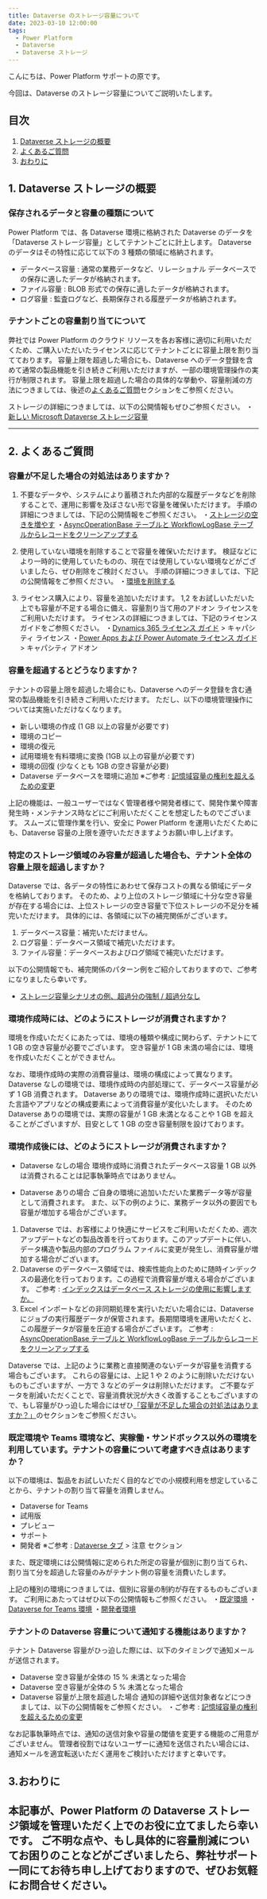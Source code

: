```yaml
---
title: Dataverse のストレージ容量について
date: 2023-03-10 12:00:00
tags:
  - Power Platform
  - Dataverse
  - Dataverse ストレージ
---
```


こんにちは、Power Platform サポートの原です。

今回は、Dataverse のストレージ容量についてご説明いたします。

<!-- more -->
## 目次

1. [Dataverse ストレージの概要](#anchor-about-strage)
2. [よくあるご質問](#anchor-QA)
3. [おわりに](#anchor-finish)

<a id='anchor-about-strage'></a>
## 1. Dataverse ストレージの概要

### 保存されるデータと容量の種類について
Power Platform では、各 Dataverse 環境に格納された Dataverse のデータを「Dataverse ストレージ容量」としてテナントごとに計上します。
Dataverse のデータはその特性に応じて以下の 3 種類の領域に格納されます。

* データベース容量 : 通常の業務データなど、リレーショナル データベースでの保存に適したデータが格納されます。
* ファイル容量 : BLOB 形式での保存に適したデータが格納されます。
* ログ容量 : 監査ログなど、長期保存される履歴データが格納されます。

### テナントごとの容量割り当てについて
弊社では Power Platform のクラウド リソースを各お客様に適切に利用いただくため、ご購入いただいたライセンスに応じてテナントごとに容量上限を割り当てております。
容量上限を超過した場合にも、Dataverse へのデータ登録を含めて通常の製品機能を引き続きご利用いただけますが、一部の環境管理操作の実行が制限されます。
容量上限を超過した場合の具体的な挙動や、容量削減の方法につきましては、後述の[よくあるご質問](#anchor-QA)セクションをご参照ください。

ストレージの詳細につきましては、以下の公開情報もぜひご参照ください。
・[新しい Microsoft Dataverse ストレージ容量](https://learn.microsoft.com/ja-jp/power-platform/admin/capacity-storage#example-storage-capacity-scenarios-overage-enforcement)

***
<a id='anchor-QA'></a>
## 2. よくあるご質問
### 容量が不足した場合の対処法はありますか？ 
<a id='anchor-reduce-strage'></a>
1. 不要なデータや、システムにより蓄積された内部的な履歴データなどを削除することで、運用に影響を及ぼさない形で容量を確保いただけます。
手順の詳細につきましては、下記の公開情報をご参照ください。
・[ストレージの空きを増やす](https://learn.microsoft.com/ja-jp/power-platform/admin/free-storage-space)
・[AsyncOperationBase テーブルと WorkflowLogBase テーブルからレコードをクリーンアップする](https://learn.microsoft.com/ja-jp/power-platform/admin/cleanup-asyncoperationbase-table)

2. 使用していない環境を削除することで容量を確保いただけます。
検証などにより一時的に使用していたものの、現在では使用していない環境などがございましたら、ぜひ削除をご検討ください。
手順の詳細につきましては、下記の公開情報をご参照ください。
・[環境を削除する](https://learn.microsoft.com/ja-jp/power-platform/admin/delete-environment)

3. ライセンス購入により、容量を追加いただけます。
1,2 をお試しいただいた上でも容量が不足する場合に備え、容量割り当て用のアドオン ライセンスをご利用いただけます。
ライセンスの詳細につきましては、下記のライセンス ガイドをご参照ください。
・[Dynamics 365 ライセンス ガイド](https://go.microsoft.com/fwlink/?LinkId=866544&clcid=0x411) > キャパシティ ライセンス
・[Power Apps および Power Automate ライセンス ガイド](https://go.microsoft.com/fwlink/?LinkId=2085130&clcid=0x411) > キャパシティ アドオン

### 容量を超過するとどうなりますか？
テナントの容量上限を超過した場合にも、Dataverse へのデータ登録を含む通常の製品機能を引き続きご利用いただけます。
ただし、以下の環境管理操作については実施いただけなくなります。

* 新しい環境の作成 (1 GB 以上の容量が必要です)
* 環境のコピー
* 環境の復元
* 試用環境を有料環境に変換 (1GB 以上の容量が必要です)
* 環境の回復 (少なくとも 1GB の空き容量が必要)
* Dataverse データベースを環境に追加
※ご参考 : [記憶域容量の権利を超えるための変更](https://learn.microsoft.com/ja-jp/power-platform/admin/capacity-storage#changes-for-exceeding-storage-capacity-entitlements)

上記の機能は、一般ユーザーではなく管理者様や開発者様にて、開発作業や障害発生時・メンテナンス時などにご利用いただくことを想定したものでございます。
スムーズに管理作業を行い、安全に Power Platform を運用いただくためにも、Dataverse 容量の上限を遵守いただきますようお願い申し上げます。

### 特定のストレージ領域のみ容量が超過した場合も、テナント全体の容量上限を超過しますか？
Dataverse では、各データの特性にあわせて保存コストの異なる領域にデータを格納しております。
そのため、より上位のストレージ領域に十分な空き容量が存在する場合には、上位ストレージの空き容量で下位ストレージの不足分を補完いただけます。
具体的には、各領域に以下の補完関係がございます。
1. データベース容量：補完いただけません。
2. ログ容量：データベース領域で補完いただけます。
3. ファイル容量：データベースおよびログ領域で補完いただけます。

以下の公開情報でも、補完関係のパターン例をご紹介しておりますので、ご参考になりましたら幸いです。
* [ストレージ容量シナリオの例、超過分の強制 / 超過分なし](https://learn.microsoft.com/ja-jp/power-platform/admin/capacity-storage#example-storage-capacity-scenarios-overage-enforcement)

### 環境**作成時**には、どのようにストレージが消費されますか？
環境を作成いただくにあたっては、環境の種類や構成に関わらず、テナントにて 1 GB の空き容量が必要でございます。
空き容量が 1 GB 未満の場合には、環境を作成いただくことができません。

なお、環境作成時の実際の消費容量は、環境の構成によって異なります。
Dataverse なしの環境では、環境作成時の内部処理にて、データベース容量が必ず 1 GB 消費されます。
Dataverse ありの環境では、環境作成時に選択いただいた言語やアプリなどの構成要素によって消費容量が変化いたします。
そのため Dataverse ありの環境では、実際の容量が 1 GB 未満となることや 1 GB を超えることがございますが、目安として 1 GB の空き容量制限を設けております。

### 環境**作成後**には、どのようにストレージが消費されますか？
* Dataverse なしの場合
環境作成時に消費されたデータベース容量 1 GB 以外は消費されることは記事執筆時点ではありません。

* Dataverse ありの場合
ご自身の環境に追加いただいた業務データ等が容量として消費されます。
また、以下の例のように、業務データ以外の要因でも容量が増加する場合がございます。
1. Dataverse では、お客様により快適にサービスをご利用いただくため、週次アップデートなどの製品改善を行っております。このアップデートに伴い、データ構造や製品内部のプログラム ファイルに変更が発生し、消費容量が増加する場合がございます。
2. Dataverse のデータベース領域では、検索性能向上のために随時インデックスの最適化を行っております。この過程で消費容量が増える場合がございます。
ご参考 : [インデックスはデータベース ストレージの使用に影響しますか。](https://learn.microsoft.com/ja-jp/power-platform/admin/capacity-storage#do-indexes-affect-database-storage-usage)
3. Excel インポートなどの非同期処理を実行いただいた場合には、Dataverse にジョブの実行履歴データが保管されます。長期間環境を運用いただくと、この履歴データが容量を圧迫する場合がございます。
ご参考 : [AsyncOperationBase テーブルと WorkflowLogBase テーブルからレコードをクリーンアップする](https://learn.microsoft.com/ja-jp/power-platform/admin/cleanup-asyncoperationbase-table)

Dataverse では、上記のように業務と直接関連のないデータが容量を消費する場合もございます。
これらの容量には、上記 1 や 2 のように削除いただけないものもございますが、一方で 3 などのデータは削除いただけます。
ご不要なデータを削減いただくことで、容量消費状況が大きく改善することもございますので、もし容量がひっ迫した場合にはぜひ[「容量が不足した場合の対処法はありますか？」](#anchor-reduce-strage)のセクションをご参照ください。

### 既定環境や Teams 環境など、実稼働・サンドボックス以外の環境を利用しています。テナントの容量について考慮すべき点はありますか？
以下の環境は、製品をお試しいただく目的などでの小規模利用を想定していることから、テナントの割り当て容量を消費しません。
* Dataverse for Teams
* 試用版
* プレビュー
* サポート
* 開発者
※ご参考 : [Dataverse タブ](https://learn.microsoft.com/ja-jp/power-platform/admin/capacity-storage#dataverse-tab) > 注意 セクション

また、既定環境には公開情報に定められた所定の容量が個別に割り当てられ、割り当て分を超過した容量のみがテナント側の容量を消費いたします。

上記の種別の環境につきましては、個別に容量の制約が存在するものもございます。
ご利用にあたってはぜひ以下の公開情報もご参照ください。
・[既定環境](https://learn.microsoft.com/ja-jp/power-platform/admin/capacity-storage#dataverse-tab)
・[Dataverse for Teams 環境](https://learn.microsoft.com/ja-jp/power-platform/admin/about-teams-environment#capacity-limits)
・[開発者環境](https://learn.microsoft.com/ja-jp/power-apps/maker/developer-plan#%E9%96%8B%E7%99%BA%E8%80%85%E7%92%B0%E5%A2%83%E3%81%AE%E5%AE%B9%E9%87%8F%E5%88%B6%E9%99%90%E3%81%AF%E3%81%A9%E3%82%8C%E3%81%8F%E3%82%89%E3%81%84%E3%81%A7%E3%81%99%E3%81%8B)

### テナントの Dataverse 容量について通知する機能はありますか？
テナント Dataverse 容量がひっ迫した際には、以下のタイミングで通知メールが送信されます。
* Dataverse 空き容量が全体の 15 % 未満となった場合
* Dataverse 空き容量が全体の 5 % 未満となった場合
* Dataverse 容量が上限を超過した場合
通知の詳細や送信対象者などにつきましては、以下の公開情報をご参照ください。
・ご参考 : [記憶域容量の権利を超えるための変更](https://learn.microsoft.com/ja-jp/power-platform/admin/capacity-storage#changes-for-exceeding-storage-capacity-entitlements)

なお記事執筆時点では、通知の送信対象や容量の閾値を変更する機能のご用意がございません。
管理者役割ではないユーザーに通知を送信されたい場合には、通知メールを適宜転送いただく運用をご検討いただけますと幸いです。


## 3.おわりに
<a id='anchor-finish'></a>

本記事が、Power Platform の Dataverse ストレージ領域を管理いただく上でのお役に立てましたら幸いです。
ご不明な点や、もし具体的に容量削減についてお困りのことなどがございましたら、弊社サポート一同にてお待ち申し上げておりますので、ぜひお気軽にお問合せください。
---
